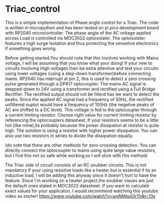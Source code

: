# Triac_control
This is a simple implementation of Phase angle control for a Triac. The code is written in micropython and has been tested on pi pico development board with RP2040 microcontroller.
The phase angle of the AC voltage applied across Load is controlled via MOC3022 optoisolater. The optoisolater features a high surge Isolation and thus protecting the sensetive electronics if something goes wrong.

Before getting started,You should note that this involves working with Mains voltage, I will be assuming that you know what your doing! If your new to circuits involving High voltages then be extra attentive and test your circuits using lower voltages (using a step-down transformer)before connecting mains.
RP2040 has interrupt at pin 2, this is used to detect a zero crossing pulse generated through a DP817 optocoupler.
The mains AC signal is stepped-down to 24V using a transformer and rectified using a Full Bridge Rectifier. The rectified output should not be filterd has we want to detect the peaks.
Since the applied AC signal had a frequency of 50Hz, the rectified unfiltered ouptut would have a frequency of 100Hz (the negetive peaks of AC are shifted to a DC level). This voltage is fed to the optocoupler through a current limiting resistor.
Choose right value for current limiting resistor by referencing the optocouplers datasheet. If your resistors seems to be a little hot (like mine),its probably because the power dissipation at resistor is quite high. The solution is using a resistor with higher power dissipation.
You can also use two resistors in series to divide the dissipation equally.

(do note that there are other methods for zero-crossing detection. You can directly connect the optocoupler to mains using quite large value resistors, but I find this not so safe while working,so I will stick with this method)

The Triac side of circuit consists of an RC snubber circuits. This is not mandatory if your using resistive loads like a heater but is essential if its an inductive load. I will be adding this anyway since it doesn't hurt to have the feature.
Since I'm working on a heater project,the snubber vlaues are just the default ones stated in MOC3022 datasheet. If you want to calculate exact values for your applicaton, I would recommend watching this youtube video as starter!
https://www.youtube.com/watch?v=wgNMepGIrTk&t=13s 


